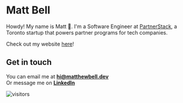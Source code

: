 # Matt Bell

Howdy! My name is Matt :wave:. I'm a Software Engineer at [PartnerStack](https://partnerstack.com/), a Toronto startup that powers partner programs for tech companies.

Check out my website [here](https://www.matthewbell.dev)!

## Get in touch

You can email me at **[hi@matthewbell.dev](mailto:hi@matthewbell.dev)**<br>
Or message me on **[LinkedIn](https://www.linkedin.com/in/matthewfbell/)**

<!-- visitor badge-->
![visitors](https://visitor-badge.glitch.me/badge?page_id==bellmatthewf.bellmatthewf)
